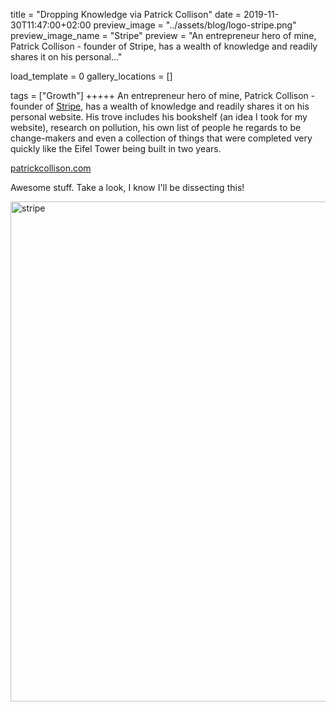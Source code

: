 title = "Dropping Knowledge via Patrick Collison"
date = 2019-11-30T11:47:00+02:00
preview_image = "../assets/blog/logo-stripe.png"
preview_image_name = "Stripe"
preview = "An entrepreneur hero of mine, Patrick Collison - founder of Stripe, has a wealth of knowledge and readily shares it on his personal..."

load_template = 0
gallery_locations = []

tags = ["Growth"]
+++++
An entrepreneur hero of mine, Patrick Collison - founder of [Stripe](stripe.com), has a wealth of knowledge and readily shares it on his personal website. His trove includes his bookshelf (an idea I took for my website), research on pollution, his own list of people he regards to be change-makers and even a collection of things that were completed very quickly like the Eifel Tower being built in two years. 

[patrickcollison.com](patrickcollison.com)

Awesome stuff. Take a look, I know I'll be dissecting this!


<img src="../../../../assets/blog/logo-stripe.png" alt="stripe" style="width:800px;"/>